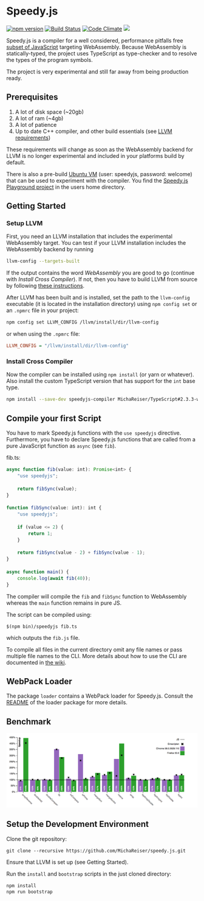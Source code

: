 # Speedy.js

[![npm version](https://badge.fury.io/js/speedyjs-compiler.svg)](https://badge.fury.io/js/speedyjs-compiler)
[![Build Status](https://travis-ci.org/MichaReiser/speedy.js.svg?branch=master)](https://travis-ci.org/MichaReiser/speedy.js) [![Code Climate](https://codeclimate.com/github/MichaReiser/speedy.js/badges/gpa.svg)](https://codeclimate.com/github/MichaReiser/speedy.js)
<a href="https://codeclimate.com/github/MichaReiser/speedy.js/coverage"><img src="https://codeclimate.com/github/MichaReiser/speedy.js/badges/coverage.svg" /></a>

Speedy.js is a compiler for a well considered, performance pitfalls free [subset of JavaScript](https://github.com/MichaReiser/speedy.js/wiki/Language-Reference) targeting WebAssembly. Because WebAssembly is statically-typed, the project uses TypeScript as type-checker and to resolve the types of the program symbols. 

The project is very experimental and still far away from being production ready. 
 
## Prerequisites 

1. A lot of disk space (~20gb)
2. A lot of ram (~4gb)
3. A lot of patience
4. Up to date C++ compiler, and other build essentials (see [LLVM requirements](http://llvm.org/docs/GettingStarted.html#requirements))

These requirements will change as soon as the WebAssembly backend for LLVM is no longer experimental and 
included in your platforms build by default.

There is also a pre-build [Ubuntu VM](https://drive.switch.ch/index.php/s/vpjsvWfVPnJHp9k) (user: speedyjs, password: welcome) that can be used to experiment with the compiler. You find the [Speedy.js Playground project](https://github.com/MichaReiser/speedy.js-playground) in the users home directory.

## Getting Started

### Setup LLVM
First, you need an LLVM installation that includes the experimental WebAssembly target. You can test if your LLVM installation includes the WebAssembly backend by running

```bash
llvm-config --targets-built
```

If the output contains the word *WebAssembly* you are good to go (continue with *Install Cross Compiler*). If not, then you have to build LLVM from source by following [these instructions](./doc/BUILD_LLVM_FROM_SOURCE.md).

After LLVM has been built and is installed, set the path to the `llvm-config` executable (it is located in the installation directory) using `npm config set` or an `.npmrc` file in your project:

```bash
npm config set LLVM_CONFIG /llvm/install/dir/llvm-config
```

or when using the `.npmrc` file:

```ini
LLVM_CONFIG = "/llvm/install/dir/llvm-config"
```

### Install Cross Compiler

Now the compiler can be installed using `npm install` (or yarn or whatever). Also install the custom TypeScript version that has support for the `int` base type.

 
```bash
npm install --save-dev speedyjs-compiler MichaReiser/TypeScript#2.3.3-with-int
```

## Compile your first Script
You have to mark Speedy.js functions with the `use speedyjs` directive. Furthermore, you have to declare Speedy.js functions that are called from a pure JavaScript function as `async` (see `fib`). 

fib.ts:

```typescript
async function fib(value: int): Promise<int> {
    "use speedyjs";

    return fibSync(value);
}

function fibSync(value: int): int {
    "use speedyjs";

    if (value <= 2) {
        return 1;
    }

    return fibSync(value - 2) + fibSync(value - 1);
}

async function main() {
    console.log(await fib(40));
}
```

The compiler will compile the `fib` and `fibSync` function to WebAssembly whereas the `main` function remains in pure JS. 

The script can be compiled using:

```
$(npm bin)/speedyjs fib.ts
```

which outputs the `fib.js` file. 

To compile all files in the current directory omit any file names or pass multiple file names to the CLI. More details about how to use the CLI are documented in [the wiki](https://github.com/MichaReiser/speedy.js/wiki/CLI).

## WebPack Loader

The package `loader` contains a WebPack loader for Speedy.js. Consult the [README](./packages/loader/README.md) of the loader package for more details.

## Benchmark
![Benchmark](./doc/benchmark.png)

## Setup the Development Environment

Clone the git repository:

```
git clone --recursive https://github.com/MichaReiser/speedy.js.git
```

Ensure that LLVM is set up (see Getting Started).

Run the `install` and `bootstrap` scripts in the just cloned directory:

```
npm install
npm run bootstrap
```
